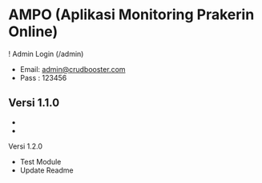 # AMPO (Aplikasi Monitoring Prakerin Online)

! Admin Login (/admin)
- Email: admin@crudbooster.com
- Pass : 123456

Versi 1.1.0
-
-
-

Versi 1.2.0
- Test Module
- Update Readme